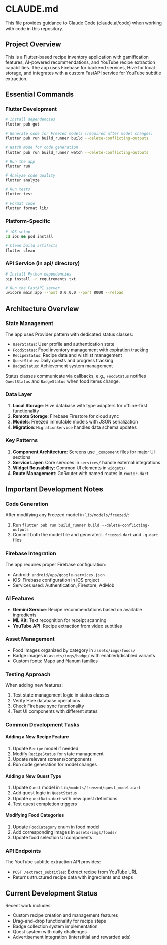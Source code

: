 # CLAUDE.md

This file provides guidance to Claude Code (claude.ai/code) when working with code in this repository.

## Project Overview

This is a Flutter-based recipe inventory application with gamification features, AI-powered recommendations, and YouTube recipe extraction capabilities. The app uses Firebase for backend services, Hive for local storage, and integrates with a custom FastAPI service for YouTube subtitle extraction.

## Essential Commands

### Flutter Development
```bash
# Install dependencies
flutter pub get

# Generate code for Freezed models (required after model changes)
flutter pub run build_runner build --delete-conflicting-outputs

# Watch mode for code generation
flutter pub run build_runner watch --delete-conflicting-outputs

# Run the app
flutter run

# Analyze code quality
flutter analyze

# Run tests
flutter test

# Format code
flutter format lib/
```

### Platform-Specific
```bash
# iOS setup
cd ios && pod install

# Clean build artifacts
flutter clean
```

### API Service (in api/ directory)
```bash
# Install Python dependencies
pip install -r requirements.txt

# Run the FastAPI server
uvicorn main:app --host 0.0.0.0 --port 8000 --reload
```

## Architecture Overview

### State Management
The app uses Provider pattern with dedicated status classes:
- `UserStatus`: User profile and authentication state
- `FoodStatus`: Food inventory management with expiration tracking
- `RecipeStatus`: Recipe data and wishlist management
- `QuestStatus`: Daily quests and progress tracking
- `BadgeStatus`: Achievement system management

Status classes communicate via callbacks, e.g., `FoodStatus` notifies `QuestStatus` and `BadgeStatus` when food items change.

### Data Layer
1. **Local Storage**: Hive database with type adapters for offline-first functionality
2. **Remote Storage**: Firebase Firestore for cloud sync
3. **Models**: Freezed immutable models with JSON serialization
4. **Migration**: `MigrationService` handles data schema updates

### Key Patterns
1. **Component Architecture**: Screens use `_component` files for major UI sections
2. **Service Layer**: Core services in `services/` handle external integrations
3. **Widget Reusability**: Common UI elements in `widgets/`
4. **Route Management**: GoRouter with named routes in `router.dart`

## Important Development Notes

### Code Generation
After modifying any Freezed model in `lib/models/freezed/`:
1. Run `flutter pub run build_runner build --delete-conflicting-outputs`
2. Commit both the model file and generated `.freezed.dart` and `.g.dart` files

### Firebase Integration
The app requires proper Firebase configuration:
- Android: `android/app/google-services.json`
- iOS: Firebase configuration in iOS project
- Services used: Authentication, Firestore, AdMob

### AI Features
- **Gemini Service**: Recipe recommendations based on available ingredients
- **ML Kit**: Text recognition for receipt scanning
- **YouTube API**: Recipe extraction from video subtitles

### Asset Management
- Food images organized by category in `assets/imgs/foods/`
- Badge images in `assets/imgs/badge/` with enabled/disabled variants
- Custom fonts: Mapo and Nanum families

### Testing Approach
When adding new features:
1. Test state management logic in status classes
2. Verify Hive database operations
3. Check Firebase sync functionality
4. Test UI components with different states

### Common Development Tasks

#### Adding a New Recipe Feature
1. Update `Recipe` model if needed
2. Modify `RecipeStatus` for state management
3. Update relevant screens/components
4. Run code generation for model changes

#### Adding a New Quest Type
1. Update `Quest` model in `lib/models/freezed/quest_model.dart`
2. Add quest logic in `QuestStatus`
3. Update `questData.dart` with new quest definitions
4. Test quest completion triggers

#### Modifying Food Categories
1. Update `FoodCategory` enum in food model
2. Add corresponding images in `assets/imgs/foods/`
3. Update food selection UI components

### API Endpoints
The YouTube subtitle extraction API provides:
- `POST /extract_subtitles`: Extract recipe from YouTube URL
- Returns structured recipe data with ingredients and steps

## Current Development Status

Recent work includes:
- Custom recipe creation and management features
- Drag-and-drop functionality for recipe steps
- Badge collection system implementation
- Quest system with daily challenges
- Advertisement integration (interstitial and rewarded ads)
